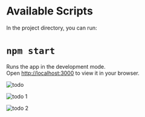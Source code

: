 # Available Scripts

In the project directory, you can run:

# `npm start`

Runs the app in the development mode.\
Open [http://localhost:3000](http://localhost:3000) to view it in your browser.

![todo](https://github.com/404Fsociety/To_do_app/assets/133237153/62b7f834-1cec-4acc-9a2a-71a88bc56ffe)

![todo 1](https://github.com/404Fsociety/To_do_app/assets/133237153/b4939c11-1fbc-4461-9b74-23be84c200ed)

![todo 2](https://github.com/404Fsociety/To_do_app/assets/133237153/fc5e626a-50ba-418e-8103-1aa1db75edce)
